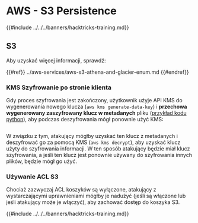 # AWS - S3 Persistence

{{#include ../../../banners/hacktricks-training.md}}

## S3

Aby uzyskać więcej informacji, sprawdź:

{{#ref}}
../aws-services/aws-s3-athena-and-glacier-enum.md
{{#endref}}

### KMS Szyfrowanie po stronie klienta

Gdy proces szyfrowania jest zakończony, użytkownik użyje API KMS do wygenerowania nowego klucza (`aws kms generate-data-key`) i **przechowa wygenerowany zaszyfrowany klucz w metadanych** pliku ([przykład kodu python](https://aioboto3.readthedocs.io/en/latest/cse.html#how-it-works-kms-managed-keys)), aby podczas deszyfrowania mógł ponownie użyć KMS:

<figure><img src="../../../images/image (226).png" alt=""><figcaption></figcaption></figure>

W związku z tym, atakujący mógłby uzyskać ten klucz z metadanych i deszyfrować go za pomocą KMS (`aws kms decrypt`), aby uzyskać klucz użyty do szyfrowania informacji. W ten sposób atakujący będzie miał klucz szyfrowania, a jeśli ten klucz jest ponownie używany do szyfrowania innych plików, będzie mógł go użyć.

### Używanie ACL S3

Chociaż zazwyczaj ACL koszyków są wyłączone, atakujący z wystarczającymi uprawnieniami mógłby je nadużyć (jeśli są włączone lub jeśli atakujący może je włączyć), aby zachować dostęp do koszyka S3.

{{#include ../../../banners/hacktricks-training.md}}
